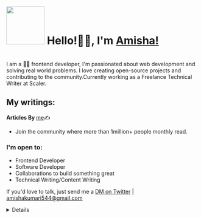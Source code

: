 # <img src="https://c.tenor.com/-169fSymeTgAAAAi/anime-girl.gif" width="100"> Hello!✌🏽, I'm [Amisha!](https://my-awesome-portfolio-umber.vercel.app/) 
<br>
 I am a 👨‍💻 frontend developer, I'm passionated about web development and solving real world problems. I love creating open-source projects and contributing to the community.Currently working as a Freelance Technical Writer at Scaler.

 
<br>

## My writings:

<b> Articles By </b> [me](https://takeuforward.org/?s=Amisha+kumari)✍️
- Join the community where more than 1million+ people monthly read.

### I'm open to:
- Frontend Developer
- Software Developer
- Collaborations to build something great
- Technical Writing/Content Writing



If you'd love to talk, just send me a [DM on Twitter](https://twitter.com/amishaatwts) |
<a href="mailto:amishakumari544@gmail.com">amishakumari544@gmail.com<a></p>
<!-- Stats -->
<details><summary><b>My stats</b></summary><br>

![](https://komarev.com/ghpvc/?username=amishakumari544&color=000000)  
<img alt = "GitHub Stats" src="https://github-readme-stats.vercel.app/api?username=amishakumari544&show_icons=true&hide=issues&icon_color=C9D1D9&hide_border=false&title_color=C9D1D9&text_color=8B948D&bg_color=0D1117&theme=dark">
[![GitHub Streak](http://github-readme-streak-stats.herokuapp.com?user=amishakumari544&theme=dark)](https://git.io/streak-stats)  
</details>



</details>





<!-- <p align="left"> <img src="https://komarev.com/ghpvc/?username=amishakumari544&label=Stalker%20Alert&color=0e75b6&style=flat" alt="amishakumari544" /> </p> -->



